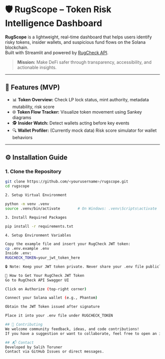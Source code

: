 # 🛡️ RugScope – Token Risk Intelligence Dashboard

**RugScope** is a lightweight, real-time dashboard that helps users identify risky tokens, insider wallets, and suspicious fund flows on the Solana blockchain.  
Built with Streamlit and powered by [RugCheck API](https://rugcheck.xyz).

> **Mission:** Make DeFi safer through transparency, accessibility, and actionable insights.

---

## 🚀 Features (MVP)

- 📊 **Token Overview:** Check LP lock status, mint authority, metadata mutability, risk score
- 🌐 **Token Flow Tracker:** Visualize token movement using Sankey diagrams
- 🕵️ **Insider Watch:** Detect wallets acting before key events
- 🔍 **Wallet Profiler:** (Currently mock data) Risk score simulator for wallet behaviors

---

## ⚙️ Installation Guide

### 1. Clone the Repository
```bash
git clone https://github.com/<yourusername>/rugscope.git
cd rugscope

2. Setup Virtual Environment

python -m venv .venv
source .venv/bin/activate        # On Windows: .venv\Scripts\activate

3. Install Required Packages

pip install -r requirements.txt

4. Setup Environment Variables

Copy the example file and insert your RugCheck JWT token:
cp .env.example .env
Inside .env:
RUGCHECK_TOKEN=your_jwt_token_here

🔒 Note: Keep your JWT token private. Never share your .env file publicly.

🔐 How to Get Your RugCheck JWT Token
Go to RugCheck API Swagger UI

Click on Authorize (top-right corner)

Connect your Solana wallet (e.g., Phantom)

Obtain the JWT Token issued after signature

Place it into your .env file under RUGCHECK_TOKEN

## 🙌 Contributing
We welcome community feedback, ideas, and code contributions!
If you have a suggestion or want to collaborate, feel free to open an issue or pull request.

## 📬 Contact
Developed by Salih Toruner
Contact via GitHub Issues or direct messages.




